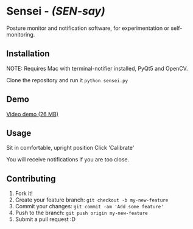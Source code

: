 # Sensei - *(SEN-say)*

Posture monitor and notification software, for experimentation or self-monitoring.

## Installation

NOTE: Requires Mac with terminal-notifier installed, PyQt5 and OpenCV.

Clone the repository and run it
`python sensei.py`

## Demo

[Video demo (26 MB)](https://github.com/JustinShenk/sensei/blob/master/sensei-demo.mov?raw=true)

## Usage

Sit in comfortable, upright position
Click 'Calibrate'

You will receive notifications if you are too close.

## Contributing

1. Fork it!
2. Create your feature branch: `git checkout -b my-new-feature`
3. Commit your changes: `git commit -am 'Add some feature'`
4. Push to the branch: `git push origin my-new-feature`
5. Submit a pull request :D

